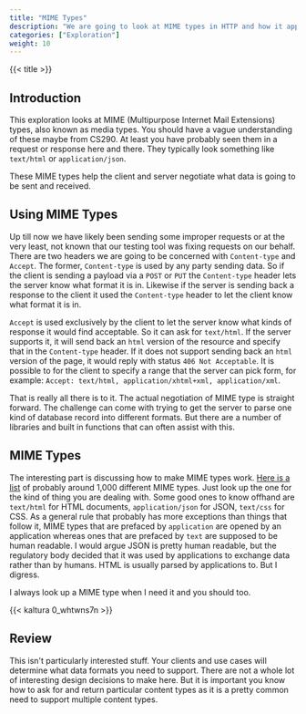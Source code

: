 ```yaml
---
title: "MIME Types"
description: "We are going to look at MIME types in HTTP and how it applies to REST"
categories: ["Exploration"]
weight: 10
---
```

<!--- Make sure to fill out the title and description above, they will be used when generating lists of exploration topics -->
<!--- The weight above determines what order this will be shown among other exploration topics in this same folder, lower numbers are shown first. Start using at least multiples of 5, that way if you need to add a content page between existing ones there are enough open weights to do so. They are integers only -->

{{< title >}}
## Introduction
This exploration looks at MIME (Multipurpose Internet Mail Extensions) types, also known as media types. You should have a vague understanding of these maybe from CS290. At least you have probably seen them in a request or response here and there. They typically look something like `text/html` or `application/json`.

These MIME types help the client and server negotiate what data is going to be sent and received.

## Using MIME Types
Up till now we have likely been sending some improper requests or at the very least, not known that our testing tool was fixing requests on our behalf. There are two headers we are going to be concerned with `Content-type` and `Accept`. The former, `Content-type` is used by any party sending data. So if the client is sending a payload via a `POST` or `PUT` the `Content-type` header lets the server know what format it is in. Likewise if the server is sending back a response to the client it used the `Content-type` header to let the client know what format it is in.

`Accept` is used exclusively by the client to let the server know what kinds of response it would find acceptable. So it can ask for `text/html`. If the server supports it, it will send back an `html` version of the resource and specify that in the `Content-type` header. If it does not support sending back an `html` version of the page, it would reply with status `406 Not Acceptable`. It is possible to for the client to specify a range that the server can pick form, for example: `Accept: text/html, application/xhtml+xml, application/xml`.

That is really all there is to it. The actual negotiation of MIME type is straight forward. The challenge can come with trying to get the server to parse one kind of database record into different formats. But there are a number of libraries and built in functions that can often assist with this.

## MIME Types
The interesting part is discussing how to make MIME types work. [Here is a list](https://www.iana.org/assignments/media-types/media-types.xhtml) of probably around 1,000 different MIME types. Just look up the one for the kind of thing you are dealing with. Some good ones to know offhand are `text/html` for HTML documents, `application/json` for JSON, `text/css` for CSS. As a general rule that probably has more exceptions than things that follow it, MIME types that are prefaced by `application` are opened by an application whereas ones that are prefaced by `text` are supposed to be human readable. I would argue JSON is pretty human readable, but the regulatory body decided that it was used by applications to exchange data rather than by humans. HTML is usually parsed by applications to. But I digress.

I always look up a MIME type when I need it and you should too.

{{< kaltura 0_whtwns7n >}}

## Review
This isn't particularly interested stuff. Your clients and use cases will determine what data formats you need to support. There are not a whole lot of interesting design decisions to make here.  But it is important you know how to ask for and return particular content types as it is a pretty common need to support multiple content types.